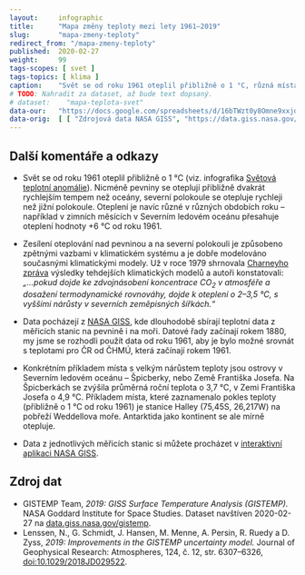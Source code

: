 ```yaml
---
layout:     infographic
title:      "Mapa změny teploty mezi lety 1961–2019"
slug:       "mapa-zmeny-teploty"
redirect_from: "/mapa-zmeny-teploty"
published:  2020-02-27
weight:     99
tags-scopes: [ svet ]
tags-topics: [ klima ]
caption:    "Svět se od roku 1961 oteplil přibližně o 1 °C, různá místa se ale oteplují různou rychlostí. Zatímco pro většinu oceánů nepřesáhlo oteplení 0,8 °C, většina pevniny se otepluje rychleji. K největšímu oteplení, které za posledních 60 let přesáhlo 4 °C, dochází v Severním ledovém oceánu."
# TODO: Nahradit za dataset, až bude text dopsaný.
# dataset:    "mapa-teplota-svet"
data-our:   "https://docs.google.com/spreadsheets/d/16bTWzt0y8Omne9xxjd3o1rpszF764ATaC5UpFO5Zd7I/edit?usp=sharing"
data-orig:	[ [ "Zdrojová data NASA GISS", "https://data.giss.nasa.gov/gistemp/maps/index_v4.html" ] ]
---
```


## Další komentáře a odkazy

* Svět se od roku 1961 oteplil přibližně o 1 °C (viz. infografika [Světová teplotní anomálie](https://faktaoklimatu.cz/infografiky/vyvoj-teplotni-anomalie)). Nicméně  pevniny se oteplují přibližně dvakrát rychlejším tempem než oceány, severní polokoule se otepluje rychleji než jižní polokoule. Oteplení je navíc různé v různých obdobích roku – například v zimních měsících v Severním ledovém oceánu přesahuje oteplení hodnoty +6 °C od roku 1961.

* Zesílení oteplování nad pevninou a na severní polokouli je způsobeno zpětnými vazbami v klimatickém systému a je dobře modelováno současnými klimatickými modely. Už v roce 1979 shrnovala [Charneyho zpráva](https://faktaoklimatu.cz/studie/1979-charneyho-zprava) výsledky tehdejších klimatických modelů a autoři konstatovali: _„…pokud dojde ke zdvojnásobení koncentrace CO<sub>2</sub> v atmosféře a dosažení termodynamické rovnováhy, dojde k oteplení o 2–3,5 °C, s vyššími nárůsty v severních zeměpisných šířkách.“_

* Data pocházejí z [NASA GISS](https://data.giss.nasa.gov/gistemp/), kde dlouhodobě sbírají teplotní data z měřicích stanic na pevnině i na moři. Datové řady začínají rokem 1880, my jsme se rozhodli použít data od roku 1961, aby je bylo možné srovnát s teplotami pro ČR od ČHMÚ, která začínají rokem 1961.

* Konkrétním příkladem místa s velkým nárůstem teploty jsou ostrovy v Severním ledovém oceánu – Špicberky, nebo Země Františka Josefa. Na Špicberkách se zvýšila průměrná roční teplota o 3,7 °C, v Zemi Františka Josefa o 4,9 °C. Příkladem místa, které zaznamenalo pokles teploty  (přibližně o 1 °C od roku 1961) je stanice Halley (75,45S, 26,217W) na pobřeží Weddellova moře. Antarktida jako kontinent se ale mírně otepluje.

* Data z jednotlivých měřicích stanic si můžete procházet v [interaktivní aplikaci NASA GISS](https://data.giss.nasa.gov/gistemp/station_data_v4_globe/).

## Zdroj dat

* GISTEMP Team, _2019: GISS Surface Temperature Analysis (GISTEMP)._ NASA Goddard Institute for Space Studies. Dataset navštíven 2020-02-27 na [data.giss.nasa.gov/gistemp](https://data.giss.nasa.gov/gistemp/).
* Lenssen, N., G. Schmidt, J. Hansen, M. Menne, A. Persin, R. Ruedy a D. Zyss, _2019: Improvements in the GISTEMP uncertainty model._ Journal of Geophysical Research: Atmospheres, 124, č. 12, str. 6307–6326, [doi:10.1029/2018JD029522](http://dx.doi.org/10.1029/2018JD029522).
